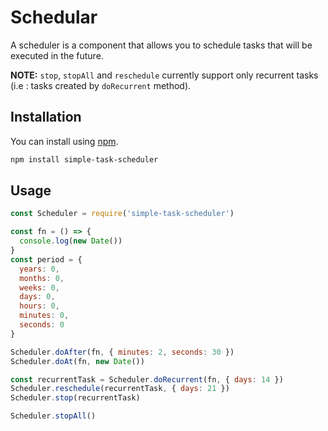 # Schedular

A scheduler is a component that allows you to schedule tasks that will be
executed in the future.

**NOTE:** `stop`, `stopAll` and `reschedule` currently support only recurrent tasks (i.e : tasks created by `doRecurrent` method).

## Installation

You can install using [npm](https://www.npmjs.com/package/simple-task-scheduler).

```bash
npm install simple-task-scheduler
```

## Usage

```javascript
const Scheduler = require('simple-task-scheduler')

const fn = () => {
  console.log(new Date())
}
const period = {
  years: 0,
  months: 0,
  weeks: 0,
  days: 0,
  hours: 0,
  minutes: 0,
  seconds: 0
}

Scheduler.doAfter(fn, { minutes: 2, seconds: 30 })
Scheduler.doAt(fn, new Date())

const recurrentTask = Scheduler.doRecurrent(fn, { days: 14 })
Scheduler.reschedule(recurrentTask, { days: 21 })
Scheduler.stop(recurrentTask)

Scheduler.stopAll()
```
